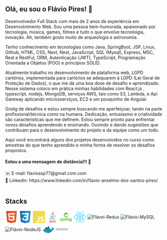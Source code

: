 ## Olá, eu sou o Flávio Pires!  👋

Desenvolvedor Full Stack com mais de 2 anos de experiência em Desenvolvimento Web. Sou uma pessoa bem-humorada, apaixonado por tecnologia, música, games, filmes e tudo o que envolve tecnoloigia, inovação. Ah, também gosto muito de arqueologia e astronomia.

Tenho conhecimento em tecnologias como Java, SpringBoot, JSP, Linux, Github, HTML, CSS, Next, Nest, JavaScript, SQL (Mysql), Express, MSC, Rest e RestFul, ORM, Autenticação (JWT), TypeScript, Programação Orientada a Objetos (POO) e princípios SOLID.

Atualmente trabalho no desenvolvimento de plataforma web, LGPD cartórios, implementada para cartórios se adequarem à LGPD (Lei Geral de Proteção de Dados), o que me dá uma boa dose de desafio e aprendizado. Nesse sistema coloco em prática minhas habilidades com React.js , typescript, nodejs, MongoDB, serviços AWS, tais como S3, Lambda, e Api Gareway aplicando microsserviços, EC2 e um pouquinho de Angular.

Gostg de desafios e estou sempre buscando me aperfeiçoar, tando na parte profissional/técnica como na humana. Dedicação, entusiasmo e criatividade são características que me definem. Estou sempre pronto para enfrentar novos desafios aprendendo e ensinando. Ouvindo e dando sugestões que contribuam para o desenvolvimento do projeto e da equipe como um todo.

Aqui você encontrará alguns dos projetos desenvolvidos no curso como amostras do que tenho aprendido e minha forma de resolver os desafios propostos.

#### Estou a uma mensagem de distância!!! 📱

<div>
  ✉️ E-mail: flavioasp77@gmail.com.com
</div>
<div>
  🔗 Linkedin: https://www.linkedin.com/in/flavio-anselmo-dos-santos-pires/
</div>
 
<div style="display: inline_block"><br>
  
## Stacks
  
  <img align="center" alt="Flavio-HTML" height="40" width="40" src="https://raw.githubusercontent.com/devicons/devicon/master/icons/html5/html5-original.svg">
  <img align="center" alt="Flávio-CSS" height="40" width="40" src="https://raw.githubusercontent.com/devicons/devicon/master/icons/css3/css3-original.svg">
  <img align="center" alt="Flávio-Js" height="40" width="40" src="https://raw.githubusercontent.com/devicons/devicon/master/icons/javascript/javascript-plain.svg">
  <img align="center" alt="Flávio-Java" height="40" width="40" src="https://github.com/devicons/devicon/blob/v2.15.1/icons/java/java-original-wordmark.svg">
  <img align="center" alt="Flávio-Spring" height="40" width="40" src="https://github.com/devicons/devicon/blob/v2.15.1/icons/spring/spring-original-wordmark.svg">
  <img align="center" alt="Flávio-React" height="40" width="40" src="https://raw.githubusercontent.com/devicons/devicon/master/icons/react/react-original.svg">  
  <img align="center" alt="Flávoi-Redux" height="40" width="40" src="https://cdn.jsdelivr.net/gh/devicons/devicon/icons/redux/redux-original.svg" />
  <img align="center" alt="Flávio-MySQL" height="40" width="40" src="https://cdn.jsdelivr.net/gh/devicons/devicon/icons/mysql/mysql-original.svg"/>
  <img align="center" alt="Flávio-NodeJS" height="40" width="40" src="https://cdn.jsdelivr.net/gh/devicons/devicon/icons/nodejs/nodejs-original.svg" />
  <img align="center" alt="Flávio-Docker" height="40" width="40" src="https://github.com/devicons/devicon/blob/v2.15.1/icons/docker/docker-original.svg" /> 
  <img align="center" alt="Flávio-Express" height="40" width="40" src="https://github.com/devicons/devicon/blob/v2.15.1/icons/express/express-original-wordmark.svg" /> 
 </div>

##
